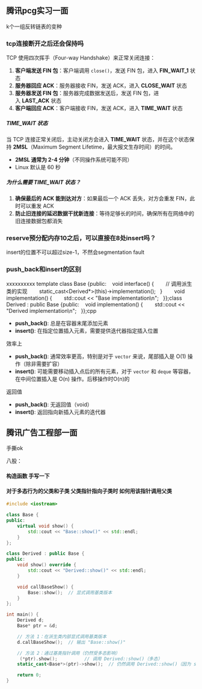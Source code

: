 ## 腾讯pcg实习一面

k个一组反转链表的变种

### tcp连接断开之后还会保持吗

TCP 使用四次挥手（Four-way Handshake）来正常关闭连接：

1. **客户端发送 FIN 包**：客户端调用 `close()`，发送 FIN 包，进入 **FIN_WAIT_1** 状态
2. **服务器回应 ACK**：服务器接收 FIN，发送 ACK，进入 **CLOSE_WAIT** 状态
3. **服务器发送 FIN 包**：服务器完成数据发送后，发送 FIN 包，进入 **LAST_ACK** 状态
4. **客户端回应 ACK**：客户端接收 FIN，发送 ACK，进入 **TIME_WAIT** 状态

##### TIME_WAIT 状态

当 TCP 连接正常关闭后，主动关闭方会进入 **TIME_WAIT** 状态，并在这个状态保持 **2MSL**（Maximum Segment Lifetime，最大报文生存时间）的时间。

- **2MSL 通常为 2-4 分钟**（不同操作系统可能不同）
- Linux 默认是 60 秒

##### 为什么需要 TIME_WAIT 状态？

1. **确保最后的 ACK 能到达对方**：如果最后一个 ACK 丢失，对方会重发 FIN，此时可以重发 ACK
2. **防止旧连接的延迟数据干扰新连接**：等待足够长的时间，确保所有在网络中的旧连接数据包都消失

### reserve预分配内存10之后，可以直接在8处insert吗？

insert的位置不可以超过size-1，不然会segmentation fault

### push_back和insert的区别

xxxxxxxxxx template <typename Derived>class Base {public:    void interface() {        // 调用派生类的实现        static_cast<Derived*>(this)->implementation();    }        void implementation() {        std::cout << "Base implementation\n";    }};​class Derived : public Base<Derived> {public:    void implementation() {        std::cout << "Derived implementation\n";    }};cpp

- **push_back()**: 总是在容器末尾添加元素
- **insert()**: 在指定位置插入元素，需要提供迭代器指定插入位置

效率上

- **push_back()**: 通常效率更高，特别是对于 `vector` 来说，尾部插入是 O(1) 操作（除非需要扩容）
- **insert()**: 可能需要移动插入点后的所有元素，对于 `vector` 和 `deque` 等容器，在中间位置插入是 O(n) 操作。后移操作时O(n)的

返回值

- **push_back()**: 无返回值（void）
- **insert()**: 返回指向新插入元素的迭代器

## 腾讯广告工程部一面

手撕ok

八股：

#### 构造函数 手写一下

#### 对于多态行为的父类和子类 父类指针指向子类时 如何用该指针调用父类

```c++
#include <iostream>

class Base {
public:
    virtual void show() {
        std::cout << "Base::show()" << std::endl;
    }
};

class Derived : public Base {
public:
    void show() override {
        std::cout << "Derived::show()" << std::endl;
    }

    void callBaseShow() {
        Base::show();  // 显式调用基类版本
    }
};

int main() {
    Derived d;
    Base* ptr = &d;

    // 方法 1：在派生类内部显式调用基类版本
    d.callBaseShow();  // 输出 "Base::show()"

    // 方法 2：通过基类指针调用（仍然受多态影响）
     (*ptr).show();          // 调用 Derived::show()（多态）
    static_cast<Base*>(ptr)->show();  // 仍然调用 Derived::show()（因为 show() 是虚函数）上行转换也不行

    return 0;
}
```

